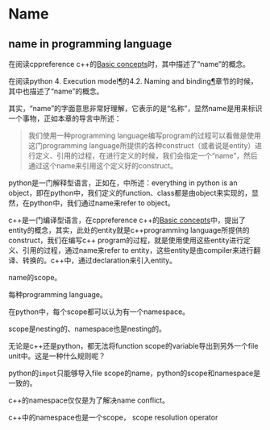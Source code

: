 # Name

## name in programming language

在阅读cppreference c++的[Basic concepts](https://en.cppreference.com/w/cpp/language/basic_concepts)时，其中描述了“name”的概念。

在阅读python 4. Execution model[¶](https://docs.python.org/3/reference/executionmodel.html#execution-model)的4.2. Naming and binding[¶](https://docs.python.org/3/reference/executionmodel.html#naming-and-binding)章节的时候，其中也描述了“name”的概念。

其实，“name”的字面意思非常好理解，它表示的是“名称”，显然name是用来标识一个事物，正如本章的导言中所述：

> 我们使用一种programming language编写program的过程可以看做是使用这门programming language所提供的各种construct（或者说是entity）进行定义、引用的过程，在进行定义的时候，我们会指定一个“name”，然后通过这个name来引用这个定义好的construct。

python是一门解释型语言，正如在，中所述：everything in python is an object，即在python中，我们定义的function、class都是由object来实现的，显然，在python中，我们通过name来refer to object。

c++是一门编译型语言，在cppreference c++的[Basic concepts](https://en.cppreference.com/w/cpp/language/basic_concepts)中，提出了entity的概念，其实，此处的entity就是c++programming language所提供的construct，我们在编写c++ program的过程，就是使用使用这些entity进行定义、引用的过程，通过name来refer to entity，这些entity是由compiler来进行翻译、转换的。c++中，通过declaration来引入entity。



name的scope。

每种programming language。

在python中，每个scope都可以认为有一个namespace。

scope是nesting的、namespace也是nesting的。

无论是c++还是python，都无法将function scope的variable导出到另外一个file unit中。这是一种什么规则呢？

python的`impot`只能够导入file scope的name，python的scope和namespace是一致的。

c++的namespace仅仅是为了解决name conflict。

c++中的namespace也是一个scope， scope resolution operator